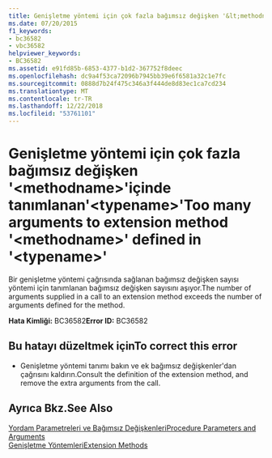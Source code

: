 ```yaml
---
title: Genişletme yöntemi için çok fazla bağımsız değişken '&lt;methodname&gt;'içinde tanımlanan'&lt;typename&gt;'
ms.date: 07/20/2015
f1_keywords:
- bc36582
- vbc36582
helpviewer_keywords:
- BC36582
ms.assetid: e91fd85b-6853-4377-b1d2-367752f8deec
ms.openlocfilehash: dc9a4f53ca72096b7945bb39e6f6581a32c1e7fc
ms.sourcegitcommit: 0888d7b24f475c346a3f444de8d83ec1ca7cd234
ms.translationtype: MT
ms.contentlocale: tr-TR
ms.lasthandoff: 12/22/2018
ms.locfileid: "53761101"
---
```

# <a name="too-many-arguments-to-extension-method-ltmethodnamegt-defined-in-lttypenamegt"></a><span data-ttu-id="68008-102">Genişletme yöntemi için çok fazla bağımsız değişken '&lt;methodname&gt;'içinde tanımlanan'&lt;typename&gt;'</span><span class="sxs-lookup"><span data-stu-id="68008-102">Too many arguments to extension method '&lt;methodname&gt;' defined in '&lt;typename&gt;'</span></span>
<span data-ttu-id="68008-103">Bir genişletme yöntemi çağrısında sağlanan bağımsız değişken sayısı yöntemi için tanımlanan bağımsız değişken sayısını aşıyor.</span><span class="sxs-lookup"><span data-stu-id="68008-103">The number of arguments supplied in a call to an extension method exceeds the number of arguments defined for the method.</span></span>  
  
 <span data-ttu-id="68008-104">**Hata Kimliği:** BC36582</span><span class="sxs-lookup"><span data-stu-id="68008-104">**Error ID:** BC36582</span></span>  
  
## <a name="to-correct-this-error"></a><span data-ttu-id="68008-105">Bu hatayı düzeltmek için</span><span class="sxs-lookup"><span data-stu-id="68008-105">To correct this error</span></span>  
  
-   <span data-ttu-id="68008-106">Genişletme yöntemi tanımı bakın ve ek bağımsız değişkenler'dan çağrısını kaldırın.</span><span class="sxs-lookup"><span data-stu-id="68008-106">Consult the definition of the extension method, and remove the extra arguments from the call.</span></span>  
  
## <a name="see-also"></a><span data-ttu-id="68008-107">Ayrıca Bkz.</span><span class="sxs-lookup"><span data-stu-id="68008-107">See Also</span></span>  
 [<span data-ttu-id="68008-108">Yordam Parametreleri ve Bağımsız Değişkenleri</span><span class="sxs-lookup"><span data-stu-id="68008-108">Procedure Parameters and Arguments</span></span>](../../visual-basic/programming-guide/language-features/procedures/procedure-parameters-and-arguments.md)  
 [<span data-ttu-id="68008-109">Genişletme Yöntemleri</span><span class="sxs-lookup"><span data-stu-id="68008-109">Extension Methods</span></span>](../../visual-basic/programming-guide/language-features/procedures/extension-methods.md)
